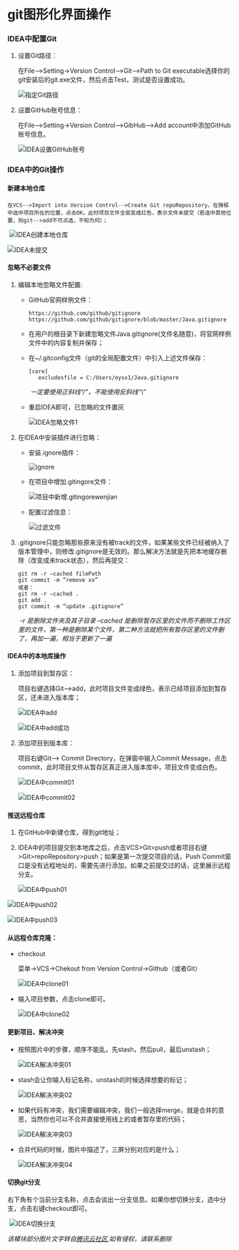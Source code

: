 # git图形化界面操作

<!-- toc -->

### IDEA中配置Git

1. 设置Git路径：

   在File-->Setting->Version Control-->Git-->Path to Git executable选择你的git安装后的git.exe文件，然后点击Test，测试是否设置成功。

   ![指定Git路径](images/指定Git路径.PNG)

2. 设置GitHub账号信息：

   在File-->Setting->Version Control-->GibHub-->Add account中添加GitHub账号信息。

   ![IDEA设置GitHub账号](images/IDEA设置GitHub账号.PNG)

### IDEA中的Git操作

#### 新建本地仓库

 	在VCS-->Import into Version Control-->Create Git repoRepository，在弹框中选中项目所在的位置，点击OK，此时项目文件全部变成红色，表示文件未提交（若选中其他位置，则git-->add不可点选，不知为何）；

​	![IDEA创建本地仓库](images/IDEA创建本地仓库.png)

![IDEA未提交](images/IDEA未提交.PNG)

#### 忽略不必要文件

1. 编辑本地忽略文件配置:

   + GitHub官网样例文件：

     ```
     https://github.com/github/gitignore
     https://github.com/github/gitignore/blob/master/Java.gitignore
     ```

   + 在用户的根目录下新建忽略文件Java.gitignore(文件名随意)，将官网样例文件中的内容复制并保存；

   + 在~/.gitconfig文件（git的全局配置文件）中引入上述文件保存：

     ```
     [core]
     	excludesfile = C:/Users/oysx1/Java.gitignore
     ```

     ​	_一定要使用正斜线“/”，不能使用反斜线“\”_

   + 重启IDEA即可，已忽略的文件置灰

     ![IDEA忽略文件1](images/IDEA忽略文件1.PNG)

2. 在IDEA中安装插件进行忽略：

   + 安装.ignore插件：

     ![ignore](images/ignore.png)

   + 在项目中增加.gitingore文件：

     ![项目中新增.gitingorewenjian ](images/项目中新增.gitingore文件.png)

   + 配置过滤信息：

     ![过滤文件](images/过滤文件.png)

3. .gitignore只能忽略那些原来没有被track的文件，如果某些文件已经被纳入了版本管理中，则修改.gitignore是无效的。那么解决方法就是先把本地缓存删除（改变成未track状态），然后再提交：

   ```shell
   git rm -r –cached filePath
   git commit -m “remove xx”
   或者：
   git rm -r –cached .
   git add .
   git commit -m “update .gitignore”
   ```

   ​	_-r 是删除文件夹及其子目录 –cached 是删除暂存区里的文件而不删除工作区里的文件，第一种是删除某个文件，第二种方法就把所有暂存区里的文件删了，再加一遍，相当于更新了一遍_

#### IDEA中的本地库操作

1. 添加项目到暂存区：

   项目右键选择Git-->add，此时项目文件变成绿色，表示已经项目添加到暂存区，还未进入版本库；

   ![IDEA中add](images/IDEA中add.png)

   ![IDEA中add成功](images/IDEA中add成功.png)

2. 添加项目到版本库：

   项目右键Git--> Commit Directory，在弹窗中输入Commit Message，点击commit，此时项目文件从暂存区真正进入版本库中，项目文件变成白色。

   ![IDEA中commit01](images/IDEA中commit01.png)

   ![IDEA中commit02](images/IDEA中commit02.png)


#### 推送远程仓库

1. 在GitHub中新建仓库，得到git地址；

2. IDEA中的项目提交到本地库之后，点击VCS>Git>push或者项目右键>Git>repoRepository>push；如果是第一次提交项目的话，Push Commit窗口是没有远程地址的，需要先进行添加，如果之前提交过的话，这里展示远程分支。

   ![IDEA中push01](images/IDEA中push01.png)

   

![IDEA中push02](images/IDEA中push02.png)

![IDEA中push03](images/IDEA中push03.PNG)

#### 从远程仓库克隆：

 + checkout

   菜单->VCS->Chekout from Version Control->Github（或者Git）

   ![IDEA中clone01](images/IDEA中clone01.png)

+ 输入项目参数，点击clone即可。

  ![IDEA中clone02](images/IDEA中clone02.png)

#### 更新项目、解决冲突

 + 按照图片中的步骤，顺序不能乱，先stash，然后pull，最后unstash；

   ![IDEA解决冲突01](images/IDEA解决冲突01.png)

 + stash会让你输入标记名称，unstash的时候选择想要的标记；

   ![IDEA解决冲突02](images/IDEA解决冲突02.png)

+ 如果代码有冲突，我们需要编辑冲突，我们一般选择merge，就是合并的意思，当然你也可以不合并直接使用线上的或者暂存里的代码；

  ![IDEA解决冲突03](images/IDEA解决冲突03.png)

+ 合并代码的时候，图片中描述了，三屏分别对应的是什么；

  ![IDEA解决冲突04](images/IDEA解决冲突04.png)

#### 切换git分支

​	右下角有个当前分支名称，点击会谈出一分支信息。如果你想切换分支，选中分支，点击右键checkout即可。

​	![IDEA切换分支](images/IDEA切换分支.png)





_该模块部分图片文字转自[腾讯云社区](https://cloud.tencent.com/developer/article/1147208),如有侵权，请联系删除_